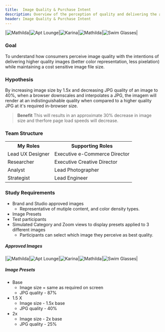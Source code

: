 ```yaml
---
title:  Image Quality & Purchase Intent
description: Overview of the perception of quality and delivering the appropriate quality image based on a customers liklihood to purchase
header: Image Quality & Purchase Intent
---
```


|![Mathilda](http://images.urbanoutfitters.com/is/image/UrbanOutfitters/MathildaYellow?$medium$)|![Apt Lounge](http://images.urbanoutfitters.com/is/image/UrbanOutfitters/aptlounge?$medium$)|![Karina](http://images.urbanoutfitters.com/is/image/UrbanOutfitters/karinax45?$medium$)|![Mathilda](http://images.urbanoutfitters.com/is/image/UrbanOutfitters/matildax45?$medium$)|![Swim Glasses](http://images.urbanoutfitters.com/is/image/UrbanOutfitters/swimglasses?$medium$)|

### Goal
To understand how consumers perceive image quality with the intentions of delivering higher quality images (better color representation, less pixelation) while maintaining a cost sensitive image file size.

### Hypothesis
By increasing image size by 1.5x and decreasing JPG quality of an image to 40%, when a browser downscales and interpolates a JPG, the imagem will render at an indistinguishable quality when compared to a higher quality JPG at it's required in-browser size. 

> **Benefit** This will results in an approximate 30% decrease in image size and therfore page load speeds will decrease. 

### Team Structure
<table>
  <tr>
    <th>My Roles</th>
    <th>Supporting Roles</th>
  </tr>
  <tr>
    <td>Lead UX Designer  </td>
    <td>Executive e-Commerce Director</td>
  </tr>
  <tr>
    <td>Researcher</td>
    <td>Executive Creative Director</td>
  </tr>
  <tr>
    <td>Analyst</td>
    <td>Lead Photographer</td>
  </tr>
  <tr>
    <td>Strategist</td>
    <td>Lead Engineer</td>
  </tr>
</table>

### Study Requirements
* Brand and Studio approved images  
  - Representative of mutiple content, and color density types.
* Image Presets
* Test participants
* Simulated Category and Zoom views to display presets applied to 3 different images  
  * Participants can select which image they perceive as best quality.

##### Approved Images

|![Mathilda](http://images.urbanoutfitters.com/is/image/UrbanOutfitters/MathildaYellow?$medium$)|![Apt Lounge](http://images.urbanoutfitters.com/is/image/UrbanOutfitters/aptlounge?$medium$)|![Karina](http://images.urbanoutfitters.com/is/image/UrbanOutfitters/karinax45?$medium$)|![Mathilda](http://images.urbanoutfitters.com/is/image/UrbanOutfitters/matildax45?$medium$)|![Swim Glasses](http://images.urbanoutfitters.com/is/image/UrbanOutfitters/swimglasses?$medium$)|

##### Image Presets
+ Base
  - Image size = same as required on screen
  - JPG quality - 87%
+ 1.5 X
  - Image size - 1.5x base
  - JPG quality - 40%
+ 2x
  - Image size - 2x base
  - JPG quality - 25%
